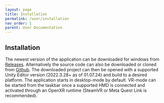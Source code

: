 ```yaml
---
layout: page
title: Installation
permalink: /user/installation
nav_order: 1
parent: User Documentation
---
```


## Installation

The newest version of the application can be downloaded for windows from <a href="https://github.com/FKI-HTW/VENTUS/releases">Releases</a>.
Alternatively the source code can also be downloaded or cloned from <a href="https://github.com/FKI-HTW/VENTUS">Github</a>. The downloaded project can then be opened with a supported Unity Editor version (2022.3.28+ as of 01.07.24) and build to a desired platform. The application starts in desktop-mode by default. VR-mode can be started from the taskbar once a supported HMD is connected and activated through an OpenXR runtime (SteamVR or Meta Quest Link is recommended).
